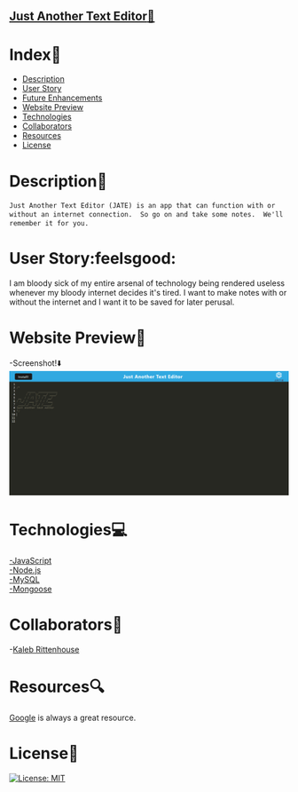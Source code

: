 ## [Just Another Text Editor:rocket:]([heroku-link-here](https://radiant-peak-69775.herokuapp.com/))


# Index:card_index:

  - [Description](#description)
  - [User Story](#user-story)
  - [Future Enhancements](#future-enhancements)
  - [Website Preview](#website-preview)
  - [Technologies](#technologies)
  - [Collaborators](#collaborators)
  - [Resources](#resources)
  - [License](#license)


# Description:book:

```
Just Another Text Editor (JATE) is an app that can function with or without an internet connection.  So go on and take some notes.  We'll remember it for you.
```

# User Story:feelsgood:

 I am bloody sick of my entire arsenal of technology being rendered useless whenever my bloody internet decides it's tired.  I want to make notes with or without the internet and I want it to be saved for later perusal.

# Website Preview:movie_camera:
-Screenshot!:arrow_down:<br>
![Screenshot of Login Page](/assets/jate-screenshot.png)<br>


# Technologies:computer:
[-JavaScript](https://developer.mozilla.org/en-US/docs/Web/JavaScript)<br>
[-Node.js](https://nodejs.org/en/)<br>
[-MySQL](https://www.mysql.com/)<br>
[-Mongoose](https://mongoosejs.com/)

# Collaborators:muscle:
-[Kaleb Rittenhouse](https://github.com/kalebritt)<br>

# Resources:mag:
[Google](https://www.google.com/) is always a great resource.

# License:key:
[![License: MIT](https://img.shields.io/badge/License-MIT-yellow.svg)](https://opensource.org/licenses/MIT)